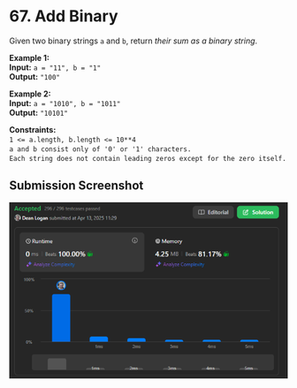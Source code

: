 # 67. Add Binary

Given two binary strings `a` and `b`, return *their sum as a binary string*.

**Example 1:**  
    **Input:** `a = "11", b = "1"`  
    **Output:** `"100"`  

**Example 2:**  
    **Input:** `a = "1010", b = "1011"`  
    **Output:** `"10101"`  

**Constraints:**  
    `1 <= a.length, b.length <= 10**4`  
    `a and b consist only of '0' or '1' characters.`  
    `Each string does not contain leading zeros except for the zero itself.`  

## Submission Screenshot

![Image](./add-binary.png)